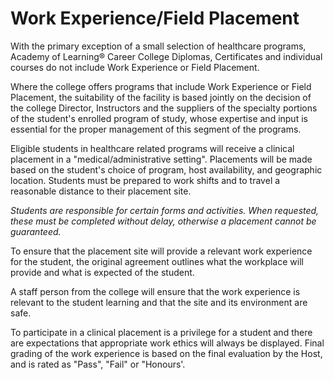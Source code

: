 # Work Experience/Field Placement
With the primary exception of a small selection of healthcare programs, Academy of Learning® Career College Diplomas, Certificates and individual courses do not include Work Experience or Field Placement.

Where the college offers programs that include Work Experience or Field Placement, the suitability of the facility is based jointly on the decision of the college Director, Instructors and the suppliers of the specialty portions of the student's enrolled program of study, whose expertise and input is essential for the proper management of this segment of the programs.

Eligible students in healthcare related programs will receive a clinical placement in a "medical/administrative setting". Placements will be made based on the student's choice of program, host availability, and geographic location. Students must be prepared to work shifts and to travel a reasonable distance to their placement site.

*Students are responsible for certain forms and activities. When requested, these must be completed without delay, otherwise a placement cannot be guaranteed.*

To ensure that the placement site will provide a relevant work experience for the student, the original agreement outlines what the workplace will provide and what is expected of the student.

A staff person from the college will ensure that the work experience is relevant to the student learning and that the site and its environment are safe.

To participate in a clinical placement is a privilege for a student and there are expectations that appropriate work ethics will always be displayed. Final grading of the work experience is based on the final evaluation by the Host, and is rated as "Pass", "Fail" or "Honours'.